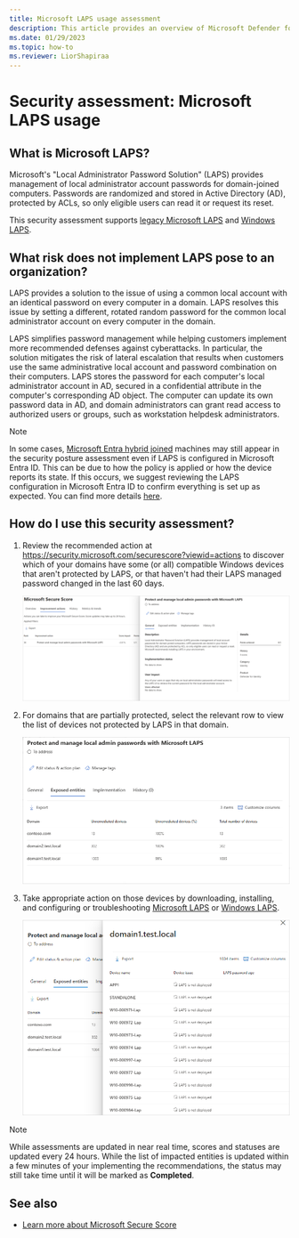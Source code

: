 ```yaml
---
title: Microsoft LAPS usage assessment
description: This article provides an overview of Microsoft Defender for Identity's Microsoft LAPS usage identity security posture assessment report.
ms.date: 01/29/2023
ms.topic: how-to
ms.reviewer: LiorShapiraa
---
```


# Security assessment: Microsoft LAPS usage

## What is Microsoft LAPS?

Microsoft's "Local Administrator Password Solution" (LAPS) provides management of local administrator account passwords for domain-joined computers. Passwords are randomized and stored in Active Directory (AD), protected by ACLs, so only eligible users can read it or request its reset.

This security assessment supports [legacy Microsoft LAPS](https://www.microsoft.com/en-us/download/details.aspx?id=46899) and [Windows LAPS](/windows-server/identity/laps/laps-overview).

## What risk does not implement LAPS pose to an organization?

LAPS provides a solution to the issue of using a common local account with an identical password on every computer in a domain. LAPS resolves this issue by setting a different, rotated random password for the common local administrator account on every computer in the domain.

LAPS simplifies password management while helping customers implement more recommended defenses against cyberattacks. In particular, the solution mitigates the risk of lateral escalation that results when customers use the same administrative local account and password combination on their computers. LAPS stores the password for each computer's local administrator account in AD, secured in a confidential attribute in the computer's corresponding AD object. The computer can update its own password data in AD, and domain administrators can grant read access to authorized users or groups, such as workstation helpdesk administrators.

> [!NOTE]
> In some cases, [Microsoft Entra hybrid joined](/azure/active-directory/devices/concept-hybrid-join) machines may still appear in the security posture assessment even if LAPS is configured in Microsoft Entra ID. This can be due to how the policy is applied or how the device reports its state.
> If this occurs, we suggest reviewing the LAPS configuration in Microsoft Entra ID to confirm everything is set up as expected. You can find more details [here](https://techcommunity.microsoft.com/blog/microsoft-entra-blog/windows-local-administrator-password-solution-with-microsoft-entra-id-now-genera/3911999).

## How do I use this security assessment?

1. Review the recommended action at <https://security.microsoft.com/securescore?viewid=actions> to discover which of your domains have some (or all) compatible Windows devices that aren't protected by LAPS, or that haven't had their LAPS managed password changed in the last 60 days.

   [![Screenshot that shows which domains have devices unprotected by LAPS.](media/cas-isp-laps-1.png)](media/cas-isp-laps-1.png#lightbox)
   
1. For domains that are partially protected, select the relevant row to view the list of devices not protected by LAPS in that domain.

    ![Select domain with devices unprotected by LAPS.](media/cas-isp-laps-2.png)
   
1. Take appropriate action on those devices by downloading, installing, and configuring or troubleshooting [Microsoft LAPS](https://go.microsoft.com/fwlink/?linkid=2104282) or [Windows LAPS](/windows-server/identity/laps/laps-overview). 

    ![Remediate devices unprotected by LAPS.](media/laps-unprotected-devices.png)
   
> [!NOTE]
> While assessments are updated in near real time, scores and statuses are updated every 24 hours.  While the list of impacted entities is updated within a few minutes of your implementing the recommendations, the status may still take time until it will be marked as **Completed**.

## See also

- [Learn more about Microsoft Secure Score](/microsoft-365/security/defender/microsoft-secure-score)

